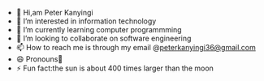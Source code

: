 - 👋 Hi,am Peter Kanyingi
- 👀 I’m interested in information technology
- 🌱 I’m currently learning computer programmming
- 💞️ I’m looking to collaborate on software engineering
- 📫 How to reach me is through my email @peterkanyingi36@gmail.com
- 😄 Pronouns💙
- ⚡ Fun fact:the sun is about 400 times larger than the moon

<!---
peterkanyingi/peterkanyingi is a ✨ special ✨ repository because its `README.md` (this file) appears on your GitHub profile.
You can click the Preview link to take a look at your changes.
--->

